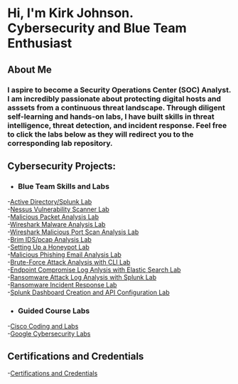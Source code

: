 <h1>Hi, I'm Kirk Johnson. <br/> <a >Cybersecurity and Blue Team Enthusiast</a>
<h2>About Me</h2>
 
<h3>I aspire to become a Security Operations Center (SOC) Analyst. I am incredibly passionate about protecting digital hosts and asssets from a continuous threat landscape. Through diligent self-learning and hands-on labs, I have built skills in threat intelligence, threat detection, and incident response. Feel free to click the labs below as they will redirect you to the corresponding lab repository.</b>
 
<h2> Cybersecurity Projects:</h2>




- <h3>Blue Team Skills and Labs</b>
-[Active Directory/Splunk Lab](https://github.com/KirkDJohnson/Active-Directory)<br/>
-[Nessus Vulnerability Scanner Lab](https://github.com/KirkDJohnson/Nesses-Vulnerability-Lab)<br/>
-[Malicious Packet Analysis Lab](https://github.com/KirkDJohnson/Malicious-Packet-Capture-Analysis-Lab/issues/new)<br/>
-[Wireshark Malware Analysis Lab](https://github.com/KirkDJohnson/Wireshark)<br/>
-[Wireshark Malicious Port Scan Analysis Lab](https://github.com/KirkDJohnson/Network-Scan-pcap-Lab)<br/>
-[Brim IDS/pcap Analysis Lab](https://github.com/KirkDJohnson/Brim-IDS-Analysis-Lab)<br/>
-[Setting Up a Honeypot Lab](https://github.com/KirkDJohnson/Honey-Pot-Lab)<br/>
-[Malicious Phishing Email Analysis Lab](https://github.com/KirkDJohnson/Phishing-Analysis)<br/>
-[Brute-Force Attack Analysis with CLI Lab](https://github.com/KirkDJohnson/SSH-Brute-Force-Log-Analysis-Lab)<br/>
-[Endpoint Compromise Log Anlysis with Elastic Search Lab](https://github.com/KirkDJohnson/ELK-Log-Analysis-Lab)<br/>
-[Ransomware Attack Log Analysis with Splunk Lab](https://github.com/KirkDJohnson/Splunk-Ransomware-Analysis)<br/>
-[Ransomware Incident Response Lab](https://github.com/KirkDJohnson/Ransomware-Incident-Response-Lab)<br/>
-[Splunk Dashboard Creation and API Configuration Lab](https://github.com/KirkDJohnson/Setting-Up-Splunk-with-API-Integration-Lab)<br/>

- <h3>Guided Course Labs</b>
-[Cisco Coding and Labs](https://github.com/KirkDJohnson/Cisco-Cybersecurity)<br/>
-[Google Cybersecurity Labs](https://github.com/KirkDJohnson/Google-Cybersecurity-Labs)


<h2>Certifications and Credentials</h2>
 
-[Certifications and Credentials](https://github.com/KirkDJohnson/Certifications-and-Credentials/tree/main)  



[linkedin]: https://linkedin.com

<!--
**KirkDJohnson/KirkDJohnson** is a ✨ _special_ ✨ repository because its `README.md` (this file) appears on your GitHub profile.

Here are some ideas to get you started:

- 🔭 I’m currently working on ...
- 🌱 I’m currently learning ...
- 👯 I’m looking to collaborate on ...
- 🤔 I’m looking for help with ...
- 💬 Ask me about ...
- 📫 How to reach me: ...
- 😄 Pronouns: ...
- ⚡ Fun fact: ...
-->
